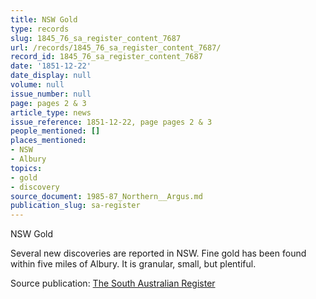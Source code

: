```yaml
---
title: NSW Gold
type: records
slug: 1845_76_sa_register_content_7687
url: /records/1845_76_sa_register_content_7687/
record_id: 1845_76_sa_register_content_7687
date: '1851-12-22'
date_display: null
volume: null
issue_number: null
page: pages 2 & 3
article_type: news
issue_reference: 1851-12-22, page pages 2 & 3
people_mentioned: []
places_mentioned:
- NSW
- Albury
topics:
- gold
- discovery
source_document: 1985-87_Northern__Argus.md
publication_slug: sa-register
---
```


NSW Gold

Several new discoveries are reported in NSW.  Fine gold has been found within five miles of Albury.  It is granular, small, but plentiful.

Source publication: [The South Australian Register](/publications/sa-register/)
